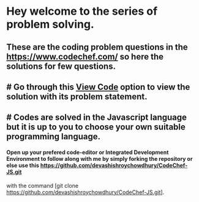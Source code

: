# Hey welcome to the series of problem solving. 
## These are the coding problem questions in the https://www.codechef.com/ so here the solutions for few questions. 
## # Go through this [View Code](https://github.com/devashishroychowdhury/CodeChef-JS) option to view the solution with its problem statement. 
## # Codes are solved in the Javascript language but it is up to you to choose your own suitable programming language.
#### Open up your prefered code-editor or Integrated Development Environment to follow along with me by simply forking the repository or else use this https://github.com/devashishroychowdhury/CodeChef-JS.git 
with the command [git clone https://github.com/devashishroychowdhury/CodeChef-JS.git].
